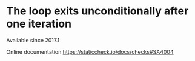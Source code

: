 # The loop exits unconditionally after one iteration

Available since
    2017.1

Online documentation
    https://staticcheck.io/docs/checks#SA4004
